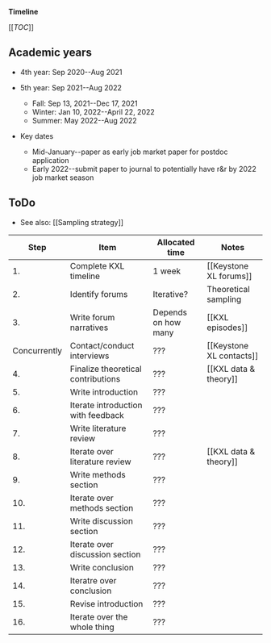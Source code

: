 **Timeline**

[[_TOC_]]

## Academic years
* 4th year: Sep 2020--Aug 2021

* 5th year: Sep 2021--Aug 2022
    * Fall: Sep 13, 2021--Dec 17, 2021
    * Winter: Jan 10, 2022--April 22, 2022
    * Summer: May 2022--Aug 2022
 
* Key dates
    * Mid-January--paper as early job market paper for postdoc application
    * Early 2022--submit paper to journal to potentially have r&r by 2022 job market season

## ToDo

* See also: [[Sampling strategy]]

Step            | Item                                  | Allocated time        | Notes
---             | ------                                | ----                  | ------
1.              | Complete KXL timeline                 | 1 week                | [[Keystone XL forums]]
2.              | Identify forums                       | Iterative?            | Theoretical sampling
3.              | Write forum narratives                | Depends on how many   | [[KXL episodes]]
Concurrently    | Contact/conduct interviews            | ???                   | [[Keystone XL contacts]]
4.              | Finalize theoretical contributions    | ???                   | [[KXL data & theory]]
5.              | Write introduction                    | ???                   |
6.              | Iterate introduction with feedback    | ???                   | 
7.              | Write literature review               | ???                   |
8.              | Iterate over literature review        | ???                   | [[KXL data & theory]]
9.              | Write methods section                 | ???                   |
10.             | Iterate over methods section          | ???                   |
11.             | Write discussion section              | ???                   |
12.             | Iterate over discussion section       | ???                   |
13.             | Write conclusion                      | ???                   | 
14.             | Iteratre over conclusion              | ???                   |
15.             | Revise introduction                   | ???                   |
16.             | Iterate over the whole thing          | ???                   |
